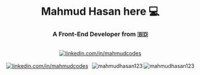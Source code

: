<h1 align="center">Mahmud Hasan here 💻</h1>

<h3 align="center">A Front-End Developer from 🇧🇩 </h3>
<br/>
<div align="center">
 
 <a href="https://www.linkedin.com/in/mahmudcodes">
     
  <img src="https://media.licdn.com/dms/image/v2/D4D16AQGSD9700VoIYQ/profile-displaybackgroundimage-shrink_350_1400/profile-displaybackgroundimage-shrink_350_1400/0/1695795621053?e=1761177600&v=beta&t=DEpdHXR8CYAK3lMsD1H2ZYobpQyWzy_frNxDuTqyLIU" alt="linkedin.com/in/mahmudcodes"/>
  
   </a>
 <br/>
 <br/>
</div>

 <div id="badges">
  
   <a href="https://www.linkedin.com/in/mahmudcodes">
      <img src="https://img.shields.io/badge/LinkedIn-%230077B5.svg?style=for-the-badge&logo=linkedin&logoColor=white" alt="linkedin.com/in/mahmudcodes"/>
   </a>

   <img  align="right" src="https://komarev.com/ghpvc/?username=mahmudhasan123&label=Profile%20views&color=green&style=flat" alt="mahmudhasan123" />
   
   <a align="right" href="https://github.com/ferasbbm?tab=followers">
      <img  align="right" src="https://img.shields.io/github/followers/mahmudhasan123?username=mahmudhasan123&label=Followers" alt="mahmudhasan123" />
   </a>
   
</div>
